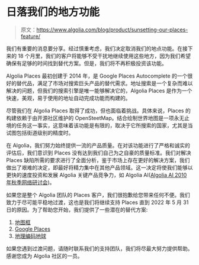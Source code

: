 # 日落我们的地方功能

> 原文：<https://www.algolia.com/blog/product/sunsetting-our-places-feature/>

我们有重要的消息要分享。经过慎重考虑，我们决定取消我们的地点功能。在接下来的 18 个月里，我们的客户将能够不受干扰地继续使用这些地方，因为我们希望确保有足够的时间找到替代方案。但是，我们将不再积极投资该功能。

Algolia Places 最初创建于 2014 年，是 Google Places Autocomplete 的一个很好的替代品，满足了市场对搜索巨头产品的替代需求。地址搜索是一个复杂而难以解决的问题，但我们的搜索引擎是唯一能够解决它的，Algolia Places 是作为一个快速，美观，易于使用的地址自动完成功能而构建的。

尽管我们在 Algolia Places 取得了成功，但也面临着挑战。具体来说，Places 的构建依赖于由开源社区维护的 OpenSteetMap。结合绘制世界地图是一项永无止境的任务这一事实，这意味着该功能是有限的，取决于它所搜索的国家，尤其是当试图包括街道级别的精度时。

在 Algolia，我们努力始终提供一流的产品质量。在对该功能进行了严格和诚实的评估后，我们意识到 Places 没有达到我们自己为之自豪的质量标准。我们对解决 Places 缺陷所需的要求进行了全面分析，鉴于市场上存在更好的解决方案，我们做出了艰难的决定，即最好将精力集中在其他产品领域。这一决定将使我们能够以更快的速度投资和发展 Algolia 关键产品竞争力，如 Algolia AI([Algolia AI 2010 年秋季网络研讨会](https://resources.algolia.com/top-resources/webinar-ailaunch-dg))。

如果您是整个 Algolia 团队的 Places 客户，我们很抱歉给您带来任何不便。我们致力于尽可能平稳地过渡，这也是我们将继续支持 Places 直到 2022 年 5 月 31 日的原因。为了帮助您开始，我们提供了一些潜在的替代方案:

1.  [地图框](https://www.mapbox.com/place-search/)
2.  [Google Places](https://cloud.google.com/maps-platform/places)
3.  [地理编码地球](https://geocode.earth/)

如果您遇到过渡问题，请随时联系我们的支持团队，我们将尽最大努力提供帮助。感谢您成为 Algolia 社区的一员。